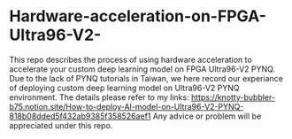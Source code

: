# Hardware-acceleration-on-FPGA-Ultra96-V2-
This repo describes the process of using hardware acceleration to accelerate your custom deep learning model on FPGA Ultra96-V2 PYNQ.
Due to the lack of PYNQ tutorials in Taiwan, we here record our experiance of deploying custom deep learning model on Ultra96-V2 PYNQ environment. 
The details please refer to my links:
https://knotty-bubbler-b75.notion.site/How-to-deploy-AI-model-on-Ultra96-V2-PYNQ-818b08dded5f432ab9385f358526aef1
Any advice or problem will be appreciated under this repo.

